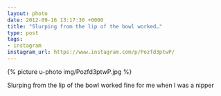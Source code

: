 ```yaml
---
layout: photo
date: 2012-09-16 13:17:30 +0000
title: "Slurping from the lip of the bowl worked…"
type: post
tags:
- instagram
instagram_url: https://www.instagram.com/p/Pozfd3ptwP/
---
```


{% picture u-photo img/Pozfd3ptwP.jpg %}

Slurping from the lip of the bowl worked fine for me when I was a nipper
